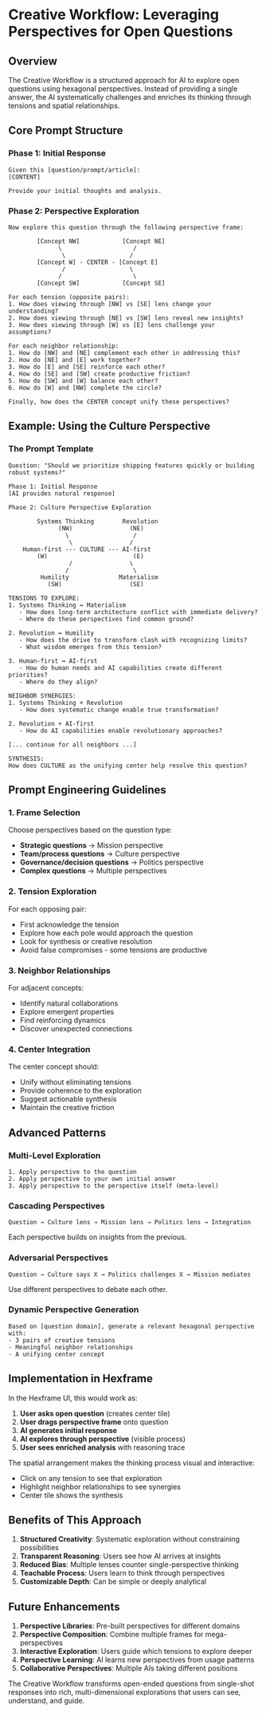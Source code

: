 # Creative Workflow: Leveraging Perspectives for Open Questions

## Overview

The Creative Workflow is a structured approach for AI to explore open questions using hexagonal perspectives. Instead of providing a single answer, the AI systematically challenges and enriches its thinking through tensions and spatial relationships.

## Core Prompt Structure

### Phase 1: Initial Response
```
Given this [question/prompt/article]:
[CONTENT]

Provide your initial thoughts and analysis.
```

### Phase 2: Perspective Exploration
```
Now explore this question through the following perspective frame:

        [Concept NW]            [Concept NE]
              \                    /
               \                  /
        [Concept W] - CENTER - [Concept E]
               /                  \
              /                    \
        [Concept SW]            [Concept SE]

For each tension (opposite pairs):
1. How does viewing through [NW] vs [SE] lens change your understanding?
2. How does viewing through [NE] vs [SW] lens reveal new insights?
3. How does viewing through [W] vs [E] lens challenge your assumptions?

For each neighbor relationship:
1. How do [NW] and [NE] complement each other in addressing this?
2. How do [NE] and [E] work together?
3. How do [E] and [SE] reinforce each other?
4. How do [SE] and [SW] create productive friction?
5. How do [SW] and [W] balance each other?
6. How do [W] and [NW] complete the circle?

Finally, how does the CENTER concept unify these perspectives?
```

## Example: Using the Culture Perspective

### The Prompt Template
```
Question: "Should we prioritize shipping features quickly or building robust systems?"

Phase 1: Initial Response
[AI provides natural response]

Phase 2: Culture Perspective Exploration

        Systems Thinking        Revolution
              (NW)                (NE)
                \                  /
                 \                /
    Human-first --- CULTURE --- AI-first
        (W)                        (E)
                 /                \
                /                  \
         Humility              Materialism
           (SW)                   (SE)

TENSIONS TO EXPLORE:
1. Systems Thinking ↔ Materialism
   - How does long-term architecture conflict with immediate delivery?
   - Where do these perspectives find common ground?

2. Revolution ↔ Humility  
   - How does the drive to transform clash with recognizing limits?
   - What wisdom emerges from this tension?

3. Human-first ↔ AI-first
   - How do human needs and AI capabilities create different priorities?
   - Where do they align?

NEIGHBOR SYNERGIES:
1. Systems Thinking + Revolution
   - How does systematic change enable true transformation?
   
2. Revolution + AI-first
   - How do AI capabilities enable revolutionary approaches?

[... continue for all neighbors ...]

SYNTHESIS:
How does CULTURE as the unifying center help resolve this question?
```

## Prompt Engineering Guidelines

### 1. Frame Selection
Choose perspectives based on the question type:
- **Strategic questions** → Mission perspective
- **Team/process questions** → Culture perspective  
- **Governance/decision questions** → Politics perspective
- **Complex questions** → Multiple perspectives

### 2. Tension Exploration
For each opposing pair:
- First acknowledge the tension
- Explore how each pole would approach the question
- Look for synthesis or creative resolution
- Avoid false compromises - some tensions are productive

### 3. Neighbor Relationships
For adjacent concepts:
- Identify natural collaborations
- Explore emergent properties
- Find reinforcing dynamics
- Discover unexpected connections

### 4. Center Integration
The center concept should:
- Unify without eliminating tensions
- Provide coherence to the exploration
- Suggest actionable synthesis
- Maintain the creative friction

## Advanced Patterns

### Multi-Level Exploration
```
1. Apply perspective to the question
2. Apply perspective to your own initial answer
3. Apply perspective to the perspective itself (meta-level)
```

### Cascading Perspectives
```
Question → Culture lens → Mission lens → Politics lens → Integration
```
Each perspective builds on insights from the previous.

### Adversarial Perspectives
```
Question → Culture says X → Politics challenges X → Mission mediates
```
Use different perspectives to debate each other.

### Dynamic Perspective Generation
```
Based on [question domain], generate a relevant hexagonal perspective with:
- 3 pairs of creative tensions
- Meaningful neighbor relationships
- A unifying center concept
```

## Implementation in Hexframe

In the Hexframe UI, this would work as:

1. **User asks open question** (creates center tile)
2. **User drags perspective frame** onto question
3. **AI generates initial response**
4. **AI explores through perspective** (visible process)
5. **User sees enriched analysis** with reasoning trace

The spatial arrangement makes the thinking process visual and interactive:
- Click on any tension to see that exploration
- Highlight neighbor relationships to see synergies
- Center tile shows the synthesis

## Benefits of This Approach

1. **Structured Creativity**: Systematic exploration without constraining possibilities
2. **Transparent Reasoning**: Users see how AI arrives at insights
3. **Reduced Bias**: Multiple lenses counter single-perspective thinking
4. **Teachable Process**: Users learn to think through perspectives
5. **Customizable Depth**: Can be simple or deeply analytical

## Future Enhancements

1. **Perspective Libraries**: Pre-built perspectives for different domains
2. **Perspective Composition**: Combine multiple frames for mega-perspectives
3. **Interactive Exploration**: Users guide which tensions to explore deeper
4. **Perspective Learning**: AI learns new perspectives from usage patterns
5. **Collaborative Perspectives**: Multiple AIs taking different positions

The Creative Workflow transforms open-ended questions from single-shot responses into rich, multi-dimensional explorations that users can see, understand, and guide.